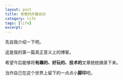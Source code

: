 ```yaml
---
layout: post
title: 老卷的开篇自白
category: life
tags: [life]
excerpt: 
---
```


先自我介绍一下吧。

这是我的第一篇真正意义上的博客。

希望今后能够将**有趣的、好玩的、技术的**文章统统摘录下来。

当作自己在这个世界上留下的一点点小**脚印**吧。